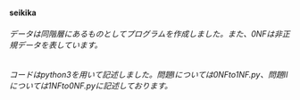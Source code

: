 #### seikika
###### データは同階層にあるものとしてプログラムを作成しました。また、0NFは非正規データを表しています。
###### コードはpython3を用いて記述しました。問題Ⅰについては0NFto1NF.py、問題Ⅱについては1NFto0NF.pyに記述しております。
